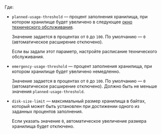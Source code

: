 Где:

* `planned-usage-threshold` — процент заполнения хранилища, при котором хранилище будет увеличено в следующее [окно технического обслуживания](../../../managed-kafka/concepts/maintenance.md#maintenance-window).

   Значение задается в процентах от `0` до `100`. По умолчанию — `0` (автоматическое расширение отключено).

   Если вы задали этот параметр, настройте расписание технического обслуживания.

* `emergency-usage-threshold` — процент заполнения хранилища, при котором хранилище будет увеличено немедленно.

   Значение задается в процентах от `0` до `100`. По умолчанию — `0` (автоматическое расширение отключено). Должно быть не меньше значения `planned-usage-threshold`.

* `disk-size-limit` — максимальный размер хранилища в байтах, который может быть установлен при достижении одного из заданных процентов заполнения.

   Если указать значение `0`, автоматическое увеличение размера хранилища будет отключено.
